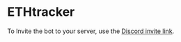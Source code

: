 # ETHtracker

To Invite the bot to your server, use the [Discord invite link](https://discord.com/api/oauth2/authorize?client_id=986475568386154527&permissions=2048&scope=bot).
